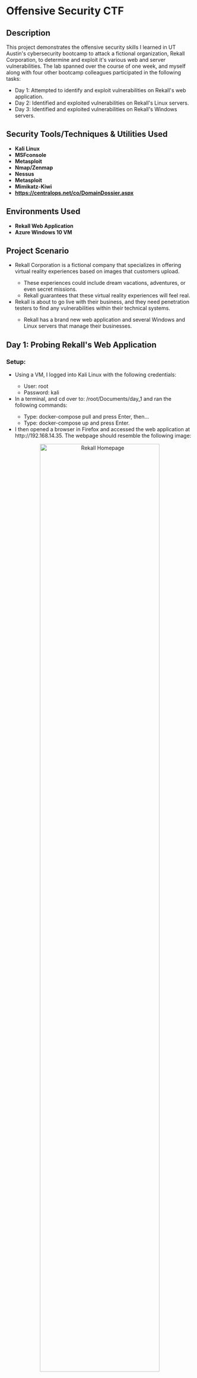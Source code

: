 <h1>Offensive Security CTF</h1>

<h2>Description</h2>
This project demonstrates the offensive security skills I learned in UT Austin's cybersecurity bootcamp to attack a fictional organization, Rekall Corporation, to determine and exploit it's various web and server vulnerabilities. The lab spanned over the course of one week, and myself along with four other bootcamp colleagues participated in the following tasks:
<ul>
 <li>Day 1: Attempted to identify and exploit vulnerabilities on Rekall's web application.</li>
 <li>Day 2: Identified and exploited vulnerabilities on Rekall's Linux servers.</li>
 <li>Day 3: Identified and exploited vulnerabilities on Rekall's Windows servers.</li>
</ul>

<h2>Security Tools/Techniques & Utilities Used</h2>

- <b>Kali Linux</b>
- <b>MSFconsole</b> 
- <b>Metasploit</b>
- <b>Nmap/Zenmap</b>
- <b>Nessus</b>
- <b>Metasploit</b>
- <b>Mimikatz-Kiwi</b>
- <b>https://centralops.net/co/DomainDossier.aspx</b>

<h2>Environments Used </h2>

- <b>Rekall Web Application</b>
- <b>Azure Windows 10 VM</b>

<h2>Project Scenario</h2>
<ul>
 <li>Rekall Corporation is a fictional company that specializes in offering virtual reality experiences based on images that customers upload.</li>
 <ul>
  <li>These experiences could include dream vacations, adventures, or even secret missions.</li>
  <li>Rekall guarantees that these virtual reality experiences will feel real.</li>
 </ul>
 <li>Rekall is about to go live with their business, and they need penetration testers to find any vulnerabilities within their technical systems.</li>
 <ul>
  <li>Rekall has a brand new web application and several Windows and Linux servers that manage their businesses.</li>
 </ul>
</ul>

<h2>Day 1: Probing Rekall's Web Application</h2>
<h3>Setup:</h3>

<ul>
 <li>Using a VM, I logged into Kali Linux with the following credentials:</li>
 <ul>
  <li>User: root</li>
  <li>Password: kali</li>
 </ul>
 <li>In a terminal, and cd over to: /root/Documents/day_1 and ran the following commands:</li>
 <ul>
  <li>Type: docker-compose pull and press Enter, then...</li>
  <li>Type: docker-compose up and press Enter.</li>
 </ul>
 <li>I then opened a browser in Firefox and accessed the web application at http://192.168.14.35. The webpage should resemble the following image:</li>
</ul>

<p align="center">
<img src="https://i.imgur.com/LwhZ2iT.png" height="80%" width="80%" alt="Rekall Homepage"/>
<br />
</p>

<h3>Vulnerabilities Detected:</h3>
<ol>
 <li>Reflected XSS</li>
 <ul>
  <li>Probed the 'welcome.php' page of the Rekall web app by inserting a basic JavaScript alert payload into the "Put your name here" field.</li>
  <li>Exploit script used: <i><script>alert("You've been hacked!");</script></i></li>
  <li>Affected Hosts: 192.168.14.35/Welcome.php</li>
  <li>Suggested remediation: Implement input validation.</li>
 </ul>
 <p align="center">
 <img src="https://i.imgur.com/mw9qyzP.png" height="80%" width="80%" alt="Flag 1"/>
 <br />
 </p>
 
 <li>Advanced Reflected XSS</li>
 <ul>
  <li>Successfully attempted another reflected XSS injection with modified payload in the form of masking the script tags: </li>
  <li>Exploit script used: <i><SCRIPscriptT>alert("You've been hacked!");</SCRIPscriptT></i></li>
  <li>Affected Hosts: 192.168.14.35/Memory-planner.php</li>
  <li>Suggested remediation: Implement better input validation measures to restrict advanced scripting tags/scripting entries of any kind.</li>
 </ul>
 <p align="center">
 <img src="https://i.imgur.com/KA4BKuu.png" height="80%" width="80%" alt="Flag 2"/>
 <br />
 </p>
 
 <li>Stored XSS</li>
 <ul>
  <li>Performed XSS injection on comments.php page of totalrekall website to generate an alert.</li>
  <li>Exploit script used: <i><script>alert(“hi there”);</script></i></li>
  <li>Affected Hosts: 192.168.14.35/comments.php</li>
  <li>Suggested remediation: Implement output encoding to properly prevent user-generated content from being interpreted as HTML or JavaScript code that might execute a malicious payload.</li>
 </ul>
 <p align="center">
 <img src="https://i.imgur.com/csqW5uo.png" height="80%" width="80%" alt="Flag 3"/>
 <br />
 </p>
 
  <li>Data Exposure - HTTP Response Headers</li>
 <ul>
  <li>Viewed the HTTP response headers of the About-Rekall.php section of the web app revealing sensitive information as well as the fourth flag.</li>
  <li>Command used: <i>curl -v http://192.168.14.35/About-Rekall.php</i></li>
  <li>Suggested remediation: Implement proper access controls and server-side validation.</li>
 </ul>
 <p align="center">
 <img src="https://i.imgur.com/ovggOBe.png" height="80%" width="80%" alt="Flag 4"/>
 <br />
 </p>
 
  <li>Local File Inclusion (LFI)</li>
 <ul>
  <li>I uploaded a basic php script file into the first upload field on the memory-planner.php page. This revealed that this particular field is not configured to accept only image files which causes critical risk to the safety of the web app.</li>
  <li>Affected Hosts: 192.168.13.45/memory-planner.php</li>
  <li>Suggested remediation: File Upload Validation - Ensure that the only form of file that can be uploaded are files ending in .jpg or any other image related file.</li>
 </ul>
 <p align="center">
 <img src="https://i.imgur.com/4CIwRek.png" height="80%" width="80%" alt="Flag 5 - PHP Script"/>
 <br />
 </p>
 <p align="center">
 <img src="https://i.imgur.com/fYRKxHb.png" height="80%" width="80%" alt="Flag 5"/>
 <br />
 </p>
 
  <li>Advanced LFI</li>
 <ul>
  <li>When probing the secondary upload field on the memory-planner page, pen testers from Team 10 LLC attempted uploading the same .php script file, renamed as “script.jpg.php.” This prompted a response from the web application to reveal sensitive data which can be further exploited.</li>
  <li>Affected Hosts: 192.168.13.45/Memory-planner.php</li>
  <li>Suggested remediation: File upload validation + Sanitization - Ensure only files with ‘.jpg’ format are accepted and the upload field is configured to sanitize the user input to prevent LFI attempts.</li>
 </ul>
 <p align="center">
 <img src="https://i.imgur.com/q0IknYi.png" height="80%" width="80%" alt="Flag 6"/>
 <br />
 </p>
 
  <li>Suspected SQL Injection Vulnerability</li>
 <ul>
  <li>When probing the user login fields, I discovered the login.php page is vulnerable to SQL injection attacks. I was unable to determine the proper command to input into the right field but was able to yield the following error message indicating a potential vulnerability:</li>
  <li>Injection query used: <i>ok' or 1=1--</i></li>
 </ul>
 <p align="center">
 <img src="https://i.imgur.com/sGB13B2.png" height="80%" width="80%" alt="Flag 7"/>
 <br />
 </p>
 
  <li>Data Exposure - Admin Credentials</li>
 <ul>
  <li>Used Chrome developer tools feature to view the HTML structure of the login.php webpage. Further analysis revealed sensitive information stored within <p> tags containing admin credentials ‘dougquaid:kuato’. Successfully logged into the admin login field with credentials and was able to view networking.php page.</li>
  <li>Affected Hosts: 192.168.13.45/login.php</li>
  <li>Suggested remediation: Immediately modify source code of totalrekall web page to remove <font> tags or remove content in between them.</li>
 </ul>
 <p align="center">
 <img src="https://i.imgur.com/JYboR8N.png" height="80%" width="80%" alt="Flag 8"/>
 <br />
 </p>
  <p align="center">
 <img src="https://i.imgur.com/yu0SfvO.png" height="80%" width="80%" alt="Flag 8"/>
 <br />
 </p>
 
  <li>Data Exposure: Directory Traversal Attack</li>
 <ul>
  <li>I was able to use path traversal techniques on the disclaimer.php page to view the robots.txt file. With this, it was determined that the goodbot agent is allowed to access all parts of the website. The BadBot agent is not allowed to access any part of the website. The wildcard rule applied to all user agents not mentioned restricts access to certain directories and a particular souvenirs.php URL.
</li>
  <li>Affected Hosts: 192.168.13.45/disclaimer.php?page=robots.txt</li>
  <li>Suggested remediation: Implement Access Controls immediately to restrict access to any other sensitive files and directories. In addition, ensure that only authorized users are allowed to view critical files like robots.txt</li>
 </ul>
 <p align="center">
 <img src="https://i.imgur.com/5IPTRTM.png" height="80%" width="80%" alt="Flag 1"/>
 <br />
 </p>
</ol>

<h2>Day 2: Probing Rekall's Linux Servers</h2>
<h3>Setup:</h3>

<ul>
 <li>Using a VM, I logged into Kali Linux with the following credentials:</li>
 <ul>
  <li>User: root</li>
  <li>Password: kali</li>
 </ul>
 <li>In a terminal, and cd over to: /root/Documents/day_2 and ran the following commands:</li>
 <ul>
  <li><i>docker-compose pull</i></li>
  <li><i>docker-compose up</i></li>
 </ul>
 <li>I then opened a browser in Firefox and accessed Nessus by navigating to: https://kali:8834/. Once I had everything set up, I then began using the hints provided by the TA's on how to uncover each flag one by one. Here are the following vulnerabilities (flags) I found during this portion of the lab:</li>
</ul>

<ol>
 <li>Vulnerability: Domain Registrar Data Exposure</li>
 <ul>
  <li>Exploit Method: I used the Domain Dossier tool on CentralOps.net to gather information about the domain ‘totalrekall.xyz.’ The team was able to view sensitive PII regarding Admin level credentials, phone numbers, email and mailing addresses, etc. This information was exposed by performing a domain WHOIS record search of the URL.
  </li>
  <li>Affected Hosts: totalrekall.xyz</li>
  <li>Suggested remediation: Remove sensitive data from the associated server immediately. </li>
 </ul>
  <p align="center">
 <img src="https://i.imgur.com/FqHhKar.png" height="80%" width="80%" alt="Day 2 Flag 1"/>
 <br />
 </p>

 <li>Vulnerability: DNS Record Exposure</li>
 <ul>
  <li>Exploit Method: I used the same Domain Dossier utility to view DNS records of totalrekall.xyz. This revealed sensitive information including IP addresses,subdomains, and email addresses associated with the URL.
  </li>
  <li>Affected Hosts: totalrekall.xyz</li>
  <li>Suggested remediation: Remove any immediately sensitive information from the records and implement logging and monitoring mechanisms to scan for any unauthorized access attempts.</li>
 </ul>
  <p align="center">
 <img src="https://i.imgur.com/IFhYKiw.png" height="80%" width="80%" alt="Day 2 Flag 2"/>
 <br />
 </p>

 <li>Vulnerability: Certificate Information Exposure</li>
 <ul>
  <li>Description: I used crt.sh tools to view certificate validity of totalrekall.xyz which revealed that there was no valid root/intermediate certificate.</li>
  <li>Affected Hosts: totalrekall.xyz</li>
  <li>Suggested remediation: Update the SSL certificate by contacting the Certificate Authority (CA) immediately.</li>
 </ul>
  <p align="center">
 <img src="https://i.imgur.com/WllYyaV.png" height="80%" width="80%" alt="Day 2 Flag 3"/>
 <br />
 </p>

 <li>Vulnerability: Apacher Tomcat Bypass RCE (CVE-2017-12617)</li>
 <ul>
  <li>Description: I used metasploit exploit modules to demonstrate RCE vulnerability and drop into root session on remote host 192.168.13.10. I searched for exploits that had Tomcat and JSP. I then used the exploit module <i>multi/http/tomcat_jsp_upload_bypass</i>, and set the RHOST to 192.168.13.10. After getting a Meterpreter shell, I then dropped into a system shell to get to the command line.</li>
  <li>Affected Hosts: 192.168.13.10 on port 80.</li>
  <li>Suggested remediation: Apply a patch or update to Apache Tomcat installed on the remote host. In addition, consider implementing better network security measures to restrict access on vulnerable ports.</li>
 </ul>
  <p align="center">
 <img src="https://i.imgur.com/n16r8ru.png" height="80%" width="80%" alt="Day 2 Flag 7"/>
 <br />
 </p>

 <li>Vulnerability: Apacher Tomcat Bypass RCE (CVE-2017-12617)</li>
 <ul>
  <li>Description: I used metasploit exploit modules to demonstrate RCE vulnerability and drop into root session on remote host 192.168.13.10. I searched for exploits that had Tomcat and JSP. I then used the exploit module <i>multi/http/tomcat_jsp_upload_bypass</i>, and set the RHOST to 192.168.13.10. After getting a Meterpreter shell, I then dropped into a system shell to get to the command line.</li>
  <li>Affected Hosts: 192.168.13.10 on port 80.</li>
  <li>Suggested remediation: Apply a patch or update to Apache Tomcat installed on the remote host. In addition, consider implementing better network security measures to restrict access on vulnerable ports.</li>
 </ul>
  <p align="center">
 <img src="https://i.imgur.com/n16r8ru.png" height="80%" width="80%" alt="Day 2 Flag 7"/>
 <br />
 </p>

 <li>Vulnerability: Shellshock</li>
 <ul>
  <li>Description: I ran MSFconsole and searched for exploits that had Shellshock. I then selected <i>exploit/multi/http/apache_mod_cgi_bash_env_exec</i> and the following options:</li>
  <ul>
   <li>target URI(The vulnerable webpage): /cgi-bin/shockme.cgi</li>
   <li>RHOST: 192.168.13.11</li>
   <li>To find the flag using this exploit, I ran the following command from a shell on the exploited machine: <i>cat /etc/sudoers</i></li>
  </ul>
  <li>Affected Hosts: 192.168.13.11</li>
  <li>Suggested remediation: Update to the most current version of BASH and assess if any other interconnected systems are vulnerable to Shellshock.</li>
 </ul>
  <p align="center">
 <img src="https://i.imgur.com/F1pjPBb.png" height="80%" width="80%" alt="Day 2 Flag 7"/>
 <br />
 </p>

 <li>Vulnerability: Struts</li>
 <ul>
  <li>Description: I used Nessus to determine RHOST 192.168.13.12 is vulnerable to Struts exploitation. I then used MSFconsole to use Struts exploit <i>multi/http/struts2_content_type_ognl</i> to establish a Meterpreter shell on the RHOST 192.168.13.12. With this, I was able to extract a special zip file containing sensitive information (Flag 9).</li>
  <ul>
   <li>target URI(The vulnerable webpage): /cgi-bin/shockme.cgi</li>
   <li>RHOST: 192.168.13.11</li>
   <li>To find the flag using this exploit, I ran the following command from a shell on the exploited machine: <i>cat /etc/sudoers</i></li>
  </ul>
  <li>Affected Hosts: 192.168.13.11</li>
  <li>Suggested remediation: Update to the most current version of BASH and assess if any other interconnected systems are vulnerable to Shellshock.</li>
 </ul>
  <p align="center">
 <img src="https://i.imgur.com/F1pjPBb.png" height="80%" width="80%" alt="Day 2 Flag 7"/>
 <br />
 </p>
</ol>















